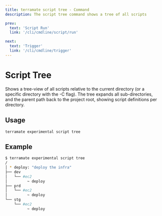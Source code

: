 ```yaml
---
title: terramate script tree - Command
description: The script tree command shows a tree of all scripts

prev:
  text: 'Script Run'
  link: '/cli/cmdline/script/run'

next:
  text: 'Trigger'
  link: '/cli/cmdline/trigger'
---
```


# Script Tree

Shows a tree-view of all scripts relative to the current directory (or a specific directory with the -C flag). The tree expands all sub-directories, and the parent path back to the project root, showing script definitions per directory.

## Usage

`terramate experimental script tree`

## Example

```bash
$ terramate experimental script tree
/
│ * deploy: "deploy the infra"
├── dev
│   └── #ec2
│         ~ deploy
├── prd
│   └── #ec2
│         ~ deploy
└── stg
    └── #ec2
          ~ deploy
```
